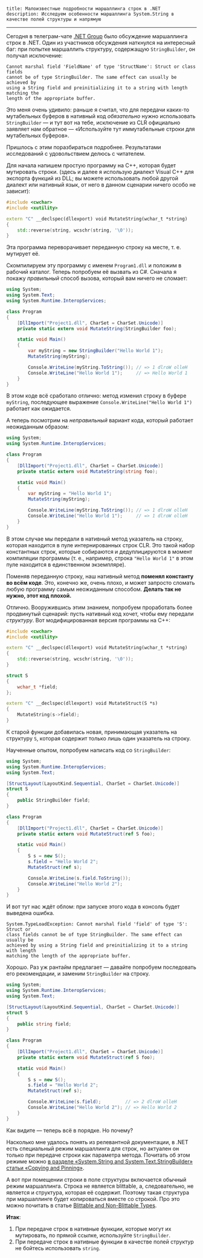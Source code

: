     title: Малоизвестные подробности маршаллинга строк в .NET
    description: Исследуем особенности маршаллинга System.String в качестве полей структуры и напрямую
---

Сегодня в телеграм-чате [.NET Group][net-group] было обсуждение маршаллинга
строк в .NET. Один из участников обсуждения наткнулся на интересный баг: при
попытке маршаллить структуру, содержащую `StringBuilder`, он получал исключение:

```
Cannot marshal field 'FieldName' of type 'StructName': Struct or class fields
cannot be of type StringBuilder. The same effect can usually be achieved by
using a String field and preinitializing it to a string with length matching the
length of the appropriate buffer.
```

Это меня очень удивило: раньше я считал, что для передачи каких-то мутабельных
буферов в нативный код *обязательно* нужно использовать `StringBuilder` — и тут
вот на тебе, исключение из CLR официально заявляет нам обратное — «Используйте
тут иммутабельные строки для мутабельных буферов».

Пришлось с этим поразбираться подробнее. Результатами исследований с
удовольствием делюсь с читателем.

Для начала напишем простую программу на C++, которая будет мутировать строки.
(здесь и далее я использую диалект Visual C++ для экспорта функций из DLL; вы
можете использовать любой другой диалект или нативный язык, от него в данном
сценарии ничего особо не зависит):

```cpp
#include <cwchar>
#include <xutility>

extern "C" __declspec(dllexport) void MutateString(wchar_t *string)
{
    std::reverse(string, wcschr(string, '\0'));
}
```

Эта программа переворачивает переданную строку на месте, т. е. мутирует её.

Скомпилируем эту программу с именем `Program1.dll` и положим в рабочий каталог.
Теперь попробуем её вызвать из C#. Сначала я покажу _правильный_ способ вызова,
который вам ничего не сломает:

```csharp
using System;
using System.Text;
using System.Runtime.InteropServices;

class Program
{
    [DllImport("Project1.dll", CharSet = CharSet.Unicode)]
    private static extern void MutateString(StringBuilder foo);

    static void Main()
    {
        var myString = new StringBuilder("Hello World 1");
        MutateString(myString);

        Console.WriteLine(myString.ToString()); // => 1 dlroW olleH
        Console.WriteLine("Hello World 1");     // => Hello World 1
    }
}
```

В этом коде всё сработало отлично: метод изменил строку в буфере `myString`,
последующее выражение `Console.WriteLine("Hello World 1")` работает как
ожидается.

А теперь посмотрим на _неправильный_ вариант кода, который работает неожиданным
образом:

```csharp
using System;
using System.Runtime.InteropServices;

class Program
{
    [DllImport("Project1.dll", CharSet = CharSet.Unicode)]
    private static extern void MutateString(string foo);

    static void Main()
    {
        var myString = "Hello World 1";
        MutateString(myString);

        Console.WriteLine(myString.ToString()); // => 1 dlroW olleH
        Console.WriteLine("Hello World 1");     // => 1 dlroW olleH
    }
}
```

В этом случае мы передали в нативный метод указатель на строку, которая
находится в пуле интернированных строк CLR. Это такой набор константных строк,
которые собираются и дедуплицируются в момент компиляции программы (т. е.,
например, строка `"Hello World 1"` в этом пуле находится в единственном
экземпляре).

Поменяв переданную строку, наш нативный метод **поменял константу во всём
коде**. Это, конечно же, очень плохо, и может запросто сломать любую программу
самым неожиданным способом. **Делать так не нужно, этот код плохой.**

Отлично. Вооружившись этим знанием, попробуем проработать более продвинутый
сценарий: пусть нативный код хочет, чтобы ему передали _структуру_. Вот
модифицированная версия программы на C++:

```cpp
#include <cwchar>
#include <xutility>

extern "C" __declspec(dllexport) void MutateString(wchar_t *string)
{
    std::reverse(string, wcschr(string, '\0'));
}

struct S
{
    wchar_t *field;
};

extern "C" __declspec(dllexport) void MutateStruct(S *s)
{
    MutateString(s->field);
}
```

К старой функции добавилась новая, принимающая указатель на структуру `S`,
которая содержит только лишь один указатель на строку.

Наученные опытом, попробуем написать код со `StringBuilder`:

```csharp
using System;
using System.Runtime.InteropServices;
using System.Text;

[StructLayout(LayoutKind.Sequential, CharSet = CharSet.Unicode)]
struct S
{
    public StringBuilder field;
}

class Program
{
    [DllImport("Project1.dll", CharSet = CharSet.Unicode)]
    private static extern void MutateStruct(ref S foo);

    static void Main()
    {
        S s = new S();
        s.field = "Hello World 2";
        MutateStruct(ref s);

        Console.WriteLine(s.field.ToString());
        Console.WriteLine("Hello World 2");
    }
}
```

И вот тут нас ждёт облом: при запуске этого кода в консоль будет выведена
ошибка.

```
System.TypeLoadException: Cannot marshal field 'field' of type 'S': Struct or
class fields cannot be of type StringBuilder. The same effect can usually be
achieved by using a String field and preinitializing it to a string with length
matching the length of the appropriate buffer.
```

Хорошо. Раз уж рантайм предлагает — давайте попробуем последовать его
рекомендации, и заменим `StringBuilder` на строку.

```csharp
using System;
using System.Runtime.InteropServices;
using System.Text;

[StructLayout(LayoutKind.Sequential, CharSet = CharSet.Unicode)]
struct S
{
    public string field;
}

class Program
{
    [DllImport("Project1.dll", CharSet = CharSet.Unicode)]
    private static extern void MutateStruct(ref S foo);

    static void Main()
    {
        S s = new S();
        s.field = "Hello World 2";
        MutateStruct(ref s);

        Console.WriteLine(s.field);         // => 2 dlroW olleH
        Console.WriteLine("Hello World 2"); // => Hello World 2
    }
}
```

Как видите — теперь всё в порядке. Но почему?

Насколько мне удалось понять из релевантной документации, в .NET есть
специальный режим маршаллинга для строк, но актуален он только при передаче
строки как параметра метода. Почитать об этом режиме можно [в разделе
«System.String and System.Text.StringBuilder» статьи «Copying and
Pinning»][copying-and-pinning].

А вот при помещении строки в поле структуры включается обычный режим
маршаллинга. Строка не является blittable, а, следовательно, не является и
структура, которая её содержит. Поэтому такая структура при маршаллинге будет
копироваться вместе со строкой. Про это можно почитать в статье [Blittable and
Non-Blittable Types][blittable].

**Итак**:

1. При передаче строк в нативные функции, которые могут их мутировать, по прямой
   ссылке, используйте `StringBuilder`.
2. При передаче строк в нативные функции в качестве полей структур не бойтесь
   использовать `string`.

[blittable]: https://docs.microsoft.com/en-us/dotnet/framework/interop/blittable-and-non-blittable-types
[copying-and-pinning]: https://docs.microsoft.com/en-us/dotnet/framework/interop/copying-and-pinning#systemstring-and-systemtextstringbuilder
[net-group]: https://t.me/dotnetgroup
